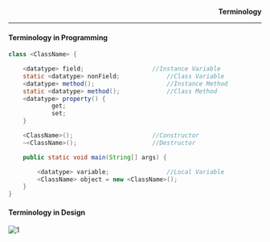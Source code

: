 <p align="right">
	<b>Terminology</b>
</p>
<hr/>

#### Terminology in Programming
```java
class <ClassName> {

	<datatype> field;					//Instance Variable
	static <datatype> nonField;				//Class Variable
	<datatype> method();					//Instance Method
	static <datatype> method();				//Class Method
	<datatype> property() {
			get;
			set;
	}

	<ClassName>();						//Constructor
	~<ClassName>();						//Destructor

	public static void main(String[] args) {

		<datatype> variable;				//Local Variable
		<ClassName> object = new <ClassName>();
	}
}
```

#### Terminology in Design
<p align="center">

![1](https://user-images.githubusercontent.com/36118701/36358611-a5e5cdd2-1543-11e8-8ee8-bdb52a885aa9.PNG)

</p>
